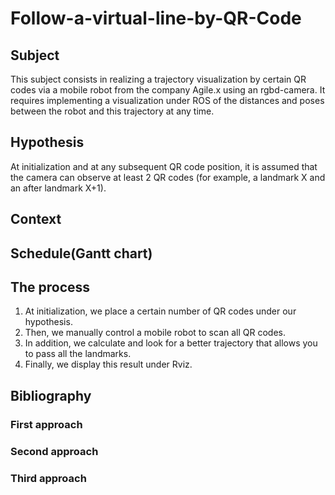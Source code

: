 # Follow-a-virtual-line-by-QR-Code

## Subject
This subject consists in realizing a trajectory visualization by certain QR codes via a mobile robot from the company Agile.x using an rgbd-camera. It requires implementing a visualization under ROS of the distances and poses between the robot and this trajectory at any time.

## Hypothesis
At initialization and at any subsequent QR code position, it is assumed that the camera can observe at least 2 QR codes (for example, a landmark X and an after landmark X+1).

## Context


## Schedule(Gantt chart)




## The process
1. At initialization, we place a certain number of QR codes under our hypothesis.
2. Then, we manually control a mobile robot to scan all QR codes.
3. In addition, we calculate and look for a better trajectory that allows you to pass all the landmarks.
4. Finally, we display this result under Rviz.

## Bibliography
### First approach

### Second approach

### Third approach

